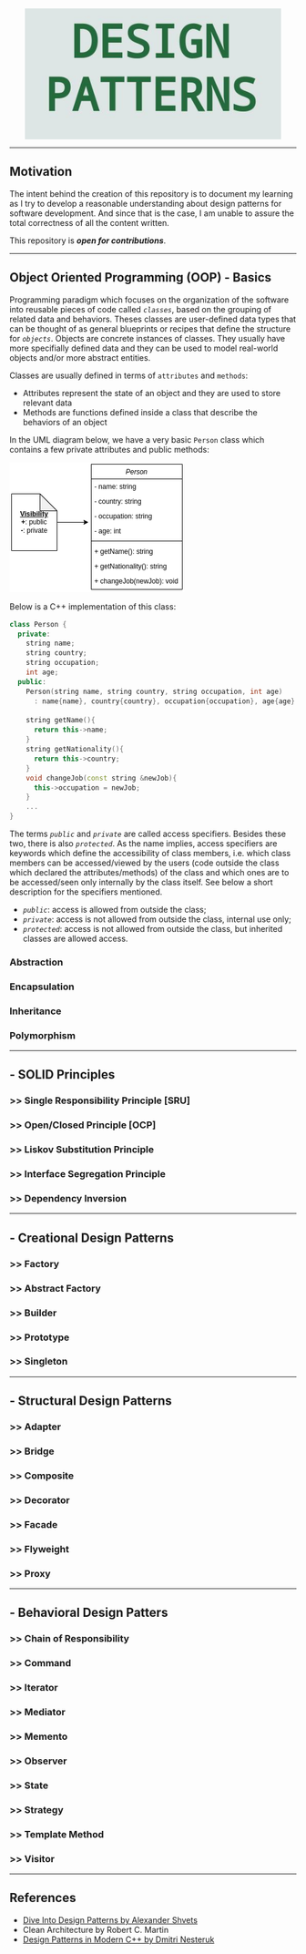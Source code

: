 <img src="./resources/images/banner.jpg" alt="banner" width="450" height="230" style="display: block; margin: 0 auto" />

---

## Motivation

The intent behind the creation of this repository is to document my learning as I try to develop a reasonable understanding about design patterns for software development. And since that is the case, I am unable to assure the total correctness of all the content written.

This repository is _**open for contributions**_.

---

## Object Oriented Programming (OOP) - Basics

Programming paradigm which focuses on the organization of the software into reusable pieces of code called _`classes`_, based on the grouping of related data and behaviors. Theses classes are user-defined data types that can be thought of as general blueprints or recipes that define the structure for _`objects`_. Objects are concrete instances of classes. They usually have more specifially defined data and they can be used to model real-world objects and/or more abstract entities.

Classes are usually defined in terms of `attributes` and `methods`:

- Attributes represent the state of an object and they are used to store relevant data
- Methods are functions defined inside a class that describe the behaviors of an object

In the UML diagram below, we have a very basic `Person` class which contains a few private attributes and public methods:

![OOP_class_example_1](resources/uml/oop_class_1.png)

Below is a C++ implementation of this class:

```cpp
class Person {
  private:
    string name;
    string country;
    string occupation;
    int age;
  public:
    Person(string name, string country, string occupation, int age)
      : name{name}, country{country}, occupation{occupation}, age{age} {}

    string getName(){
      return this->name;
    }
    string getNationality(){
      return this->country;
    }
    void changeJob(const string &newJob){
      this->occupation = newJob;
    }
    ...
}
```

The terms _`public`_ and _`private`_ are called access specifiers. Besides these two, there is also _`protected`_. As the name implies, access specifiers are keywords which define the accessibility of class members, i.e. which class members can be accessed/viewed by the users (code outside the class which declared the attributes/methods) of the class and which ones are to be accessed/seen only internally by the class itself. See below a short description for the specifiers mentioned.

- _`public`_: access is allowed from outside the class;
- _`private`_: access is not allowed from outside the class, internal use only;
- _`protected`_: access is not allowed from outside the class, but inherited classes are allowed access.

### Abstraction

### Encapsulation

### Inheritance

### Polymorphism

---

## - **SOLID Principles**

### >> **S**ingle Responsibility Principle [SRU]

### >> **O**pen/Closed Principle [OCP]

### >> **L**iskov Substitution Principle

### >> **I**nterface Segregation Principle

### >> **D**ependency Inversion

---

## - **Creational Design Patterns**

### >> Factory

### >> Abstract Factory

### >> Builder

### >> Prototype

### >> Singleton

---

## - **Structural Design Patterns**

### >> Adapter

### >> Bridge

### >> Composite

### >> Decorator

### >> Facade

### >> Flyweight

### >> Proxy

---

## - **Behavioral Design Patters**

### >> Chain of Responsibility

### >> Command

### >> Iterator

### >> Mediator

### >> Memento

### >> Observer

### >> State

### >> Strategy

### >> Template Method

### >> Visitor

---

## References

- [Dive Into Design Patterns by Alexander Shvets](https://refactoring.guru/design-patterns/book)
- Clean Architecture by Robert C. Martin
- [Design Patterns in Modern C++ by Dmitri Nesteruk](https://www.udemy.com/course/patterns-cplusplus/)
